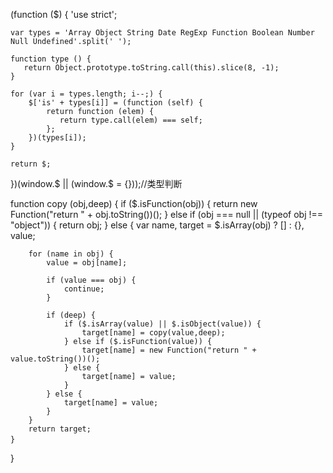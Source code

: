 (function ($) {
    'use strict';

    var types = 'Array Object String Date RegExp Function Boolean Number Null Undefined'.split(' ');

	function type () {
	   return Object.prototype.toString.call(this).slice(8, -1);
	}

	for (var i = types.length; i--;) {
	    $['is' + types[i]] = (function (self) {
	        return function (elem) {
	           return type.call(elem) === self;
	        };
	    })(types[i]);
	}

    return $;
})(window.$ || (window.$ = {}));//类型判断

function copy (obj,deep) { 
    if ($.isFunction(obj)) {
    	return new Function("return " + obj.toString())();
    } else if (obj === null || (typeof obj !== "object")) { 
        return obj; 
    } else {
        var name, target = $.isArray(obj) ? [] : {}, value; 

        for (name in obj) { 
            value = obj[name]; 

            if (value === obj) {
            	continue;
            }

            if (deep) {
                if ($.isArray(value) || $.isObject(value)) {
                    target[name] = copy(value,deep);
                } else if ($.isFunction(value)) {
                    target[name] = new Function("return " + value.toString())();
                } else {
            	    target[name] = value;
                } 
            } else {
            	target[name] = value;
            } 
        } 
        return target;
    }　        
}